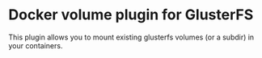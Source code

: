 # Docker volume plugin for GlusterFS

This plugin allows you to mount existing glusterfs volumes (or a subdir) in your containers.


